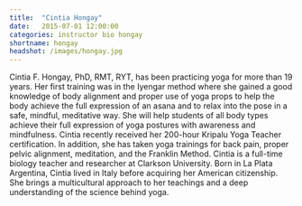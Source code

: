 ```yaml
---
title:  "Cintia Hongay"
date:   2015-07-01 12:00:00
categories: instructor bio hongay
shortname: hongay
headshot: /images/hongay.jpg
---
```

Cintia F. Hongay, PhD, RMT, RYT, has been practicing yoga for more than 19 years. Her first training was in the Iyengar method where she gained a good knowledge of body alignment and proper use of yoga props to help the body achieve the full expression of an asana and to relax into the pose in a safe, mindful, meditative way. She will help students of all body types achieve their full expression of yoga postures with awareness and mindfulness. Cintia recently received her 200-hour Kripalu Yoga Teacher certification. In addition, she has taken yoga trainings for back pain, proper pelvic alignment, meditation, and the Franklin Method. Cintia is a full-time biology teacher and researcher at Clarkson University. Born in La Plata Argentina, Cintia lived in Italy before acquiring her American citizenship. She brings a multicultural approach to her teachings and a deep understanding of the science behind yoga.